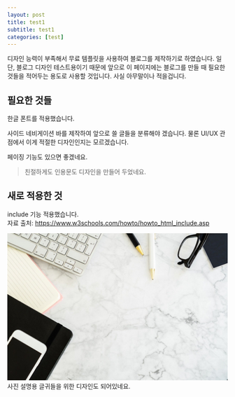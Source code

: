 ```yaml
---
layout: post
title: test1
subtitle: test1
categories: [test]
---
```


<p>디자인 능력이 부족해서 무료 템플릿을 사용하여 블로그를 제작하기로 하였습니다. 일단, 블로그 디자인 테스트용이기 때문에 앞으로 이 페이지에는 블로그를 만들 때 필요한 것들을 적어두는 용도로 사용할 것입니다. 사실 아무말이나 적을겁니다.</p>
                        
<h2 class="section-heading">필요한 것들</h2>
<p>한글 폰트를 적용했습니다.</p>
<p>사이드 네비게이션 바를 제작하여 앞으로 쓸 글들을 분류해야 겠습니다. 물론 UI/UX 관점에서 이게 적절한 디자인인지는 모르겠습니다.</p>
<p>페이징 기능도 있으면 좋겠네요.</p>
<blockquote class="blockquote">친절하게도 인용문도 디자인을 만들어 두었네요.</blockquote>

<h2 class="section-heading">새로 적용한 것</h2>
<p>include 기능 적용했습니다. <br>자료 출처: <a href="https://www.w3schools.com/howto/howto_html_include.asp">https://www.w3schools.com/howto/howto_html_include.asp</a></p>

<p></p>
<a href="#!"><img class="img-fluid" src="/assets/img/-bg.jpg" alt="..." /></a>
<span class="caption text-muted">사진 설명용 글귀들을 위한 디자인도 되어있네요.</span>